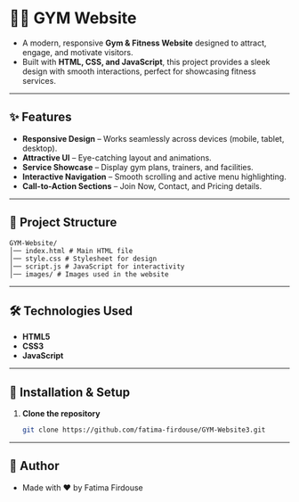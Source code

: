 # 🏋️‍♂️ GYM Website

- A modern, responsive **Gym & Fitness Website** designed to attract, engage, and motivate visitors.  
- Built with **HTML, CSS, and JavaScript**, this project provides a sleek design with smooth interactions, perfect for showcasing fitness services.

---

## ✨ Features

- **Responsive Design** – Works seamlessly across devices (mobile, tablet, desktop).
- **Attractive UI** – Eye-catching layout and animations.
- **Service Showcase** – Display gym plans, trainers, and facilities.
- **Interactive Navigation** – Smooth scrolling and active menu highlighting.
- **Call-to-Action Sections** – Join Now, Contact, and Pricing details.

---

## 📂 Project Structure
```plaintext
GYM-Website/
│── index.html # Main HTML file
│── style.css # Stylesheet for design
│── script.js # JavaScript for interactivity
│── images/ # Images used in the website

```
---

## 🛠️ Technologies Used

- **HTML5**
- **CSS3**
- **JavaScript**

---

## 🚀 Installation & Setup

1. **Clone the repository**
   ```bash
   git clone https://github.com/fatima-firdouse/GYM-Website3.git
---
## 💼 Author
- Made with ❤️ by Fatima Firdouse
